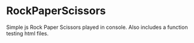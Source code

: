 # RockPaperScissors
Simple js Rock Paper Scissors played in console. Also includes a function testing html files.

